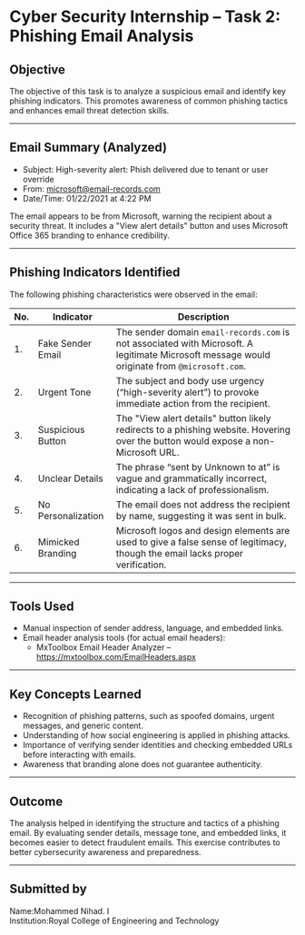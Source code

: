 # Cyber Security Internship – Task 2: Phishing Email Analysis

## Objective

The objective of this task is to analyze a suspicious email and identify key phishing indicators. This promotes awareness of common phishing tactics and enhances email threat detection skills.

---

## Email Summary (Analyzed)

- Subject: High-severity alert: Phish delivered due to tenant or user override  
- From: microsoft@email-records.com  
- Date/Time: 01/22/2021 at 4:22 PM  

The email appears to be from Microsoft, warning the recipient about a security threat. It includes a "View alert details" button and uses Microsoft Office 365 branding to enhance credibility.

---

## Phishing Indicators Identified

The following phishing characteristics were observed in the email:

| No. | Indicator             | Description |
|-----|------------------------|-------------|
| 1.  | Fake Sender Email      | The sender domain `email-records.com` is not associated with Microsoft. A legitimate Microsoft message would originate from `@microsoft.com`. |
| 2.  | Urgent Tone            | The subject and body use urgency (“high-severity alert”) to provoke immediate action from the recipient. |
| 3.  | Suspicious Button      | The "View alert details" button likely redirects to a phishing website. Hovering over the button would expose a non-Microsoft URL. |
| 4.  | Unclear Details        | The phrase “sent by Unknown to at” is vague and grammatically incorrect, indicating a lack of professionalism. |
| 5.  | No Personalization     | The email does not address the recipient by name, suggesting it was sent in bulk. |
| 6.  | Mimicked Branding      | Microsoft logos and design elements are used to give a false sense of legitimacy, though the email lacks proper verification. |

---

## Tools Used

- Manual inspection of sender address, language, and embedded links.
- Email header analysis tools (for actual email headers):  
  - MxToolbox Email Header Analyzer – https://mxtoolbox.com/EmailHeaders.aspx

---

## Key Concepts Learned

- Recognition of phishing patterns, such as spoofed domains, urgent messages, and generic content.
- Understanding of how social engineering is applied in phishing attacks.
- Importance of verifying sender identities and checking embedded URLs before interacting with emails.
- Awareness that branding alone does not guarantee authenticity.

---

## Outcome

The analysis helped in identifying the structure and tactics of a phishing email. By evaluating sender details, message tone, and embedded links, it becomes easier to detect fraudulent emails. This exercise contributes to better cybersecurity awareness and preparedness.

---

## Submitted by

Name:Mohammed Nihad. I  
Institution:Royal College of Engineering and Technology


